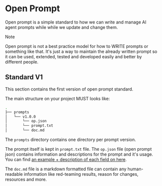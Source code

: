 # Open Prompt

Open prompt is a simple standard to how we can write and manage AI agent prompts while while we update and change them.

> [!NOTE]
> Open prompt is not a best practice model for how to WRITE prompts or something like that. It's just a way to maintain the already written prompt so it can be used, extended, tested and developed easily and better by different people.

## Standard V1

This section contains the first version of open prompt standard.

The main structure on your project MUST looks like:

```sh
.
├── prompts
│   └── v1.0.0
│       └── op.json
│       └── prompt.txt
│       └── doc.md
```

The `prompts` directory contains one directory per prompt version.

The prompt itself is kept in `prompt.txt` file. The `op.json` file (open prompt json) contains information and descriptions for the prompt and it's usage. You can find [an example + description of each field on here](./op.jsonc).

The `doc.md` file is a markdown formatted file can contain any human-readable information like red-teaming results, reason for changes, resources and more.
